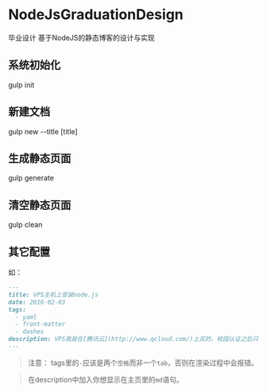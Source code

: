 # NodeJsGraduationDesign
毕业设计 基于NodeJS的静态博客的设计与实现

## 系统初始化
gulp init

## 新建文档
gulp new --title [title]

## 生成静态页面
gulp generate

## 清空静态页面
gulp clean

## 其它配置
如：
``` md
---
title: VPS主机上安装node.js
date: 2016-02-03
tags:
  - yaml
  - front-matter
  - dashes
description: VPS我是在[腾讯云](http://www.qcloud.com/)上买的，校园认证之后只要**￥1/月**，挺划算的。
---
```
> 注意： tags里的`-`应该是两个`空格`而非一个`tab`，否则在渲染过程中会报错。

> 在description中加入你想显示在主页里的`md`语句。